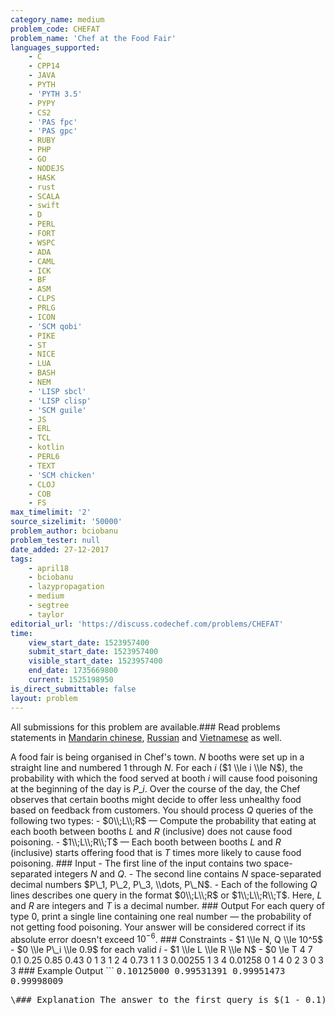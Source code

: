 ```yaml
---
category_name: medium
problem_code: CHEFAT
problem_name: 'Chef at the Food Fair'
languages_supported:
    - C
    - CPP14
    - JAVA
    - PYTH
    - 'PYTH 3.5'
    - PYPY
    - CS2
    - 'PAS fpc'
    - 'PAS gpc'
    - RUBY
    - PHP
    - GO
    - NODEJS
    - HASK
    - rust
    - SCALA
    - swift
    - D
    - PERL
    - FORT
    - WSPC
    - ADA
    - CAML
    - ICK
    - BF
    - ASM
    - CLPS
    - PRLG
    - ICON
    - 'SCM qobi'
    - PIKE
    - ST
    - NICE
    - LUA
    - BASH
    - NEM
    - 'LISP sbcl'
    - 'LISP clisp'
    - 'SCM guile'
    - JS
    - ERL
    - TCL
    - kotlin
    - PERL6
    - TEXT
    - 'SCM chicken'
    - CLOJ
    - COB
    - FS
max_timelimit: '2'
source_sizelimit: '50000'
problem_author: bciobanu
problem_tester: null
date_added: 27-12-2017
tags:
    - april18
    - bciobanu
    - lazypropagation
    - medium
    - segtree
    - taylor
editorial_url: 'https://discuss.codechef.com/problems/CHEFAT'
time:
    view_start_date: 1523957400
    submit_start_date: 1523957400
    visible_start_date: 1523957400
    end_date: 1735669800
    current: 1525198950
is_direct_submittable: false
layout: problem
---
```

All submissions for this problem are available.### Read problems statements in [Mandarin chinese](http://www.codechef.com/download/translated/APRIL18/mandarin/CHEFAT.pdf), [Russian](http://www.codechef.com/download/translated/APRIL18/russian/CHEFAT.pdf) and [Vietnamese](http://www.codechef.com/download/translated/APRIL18/vietnamese/CHEFAT.pdf) as well.

A food fair is being organised in Chef's town. $N$ booths were set up in a straight line and numbered $1$ through $N$. For each $i$ ($1 \\le i \\le N$), the probability with which the food served at booth $i$ will cause food poisoning at the beginning of the day is $P\_i$. Over the course of the day, the Chef observes that certain booths might decide to offer less unhealthy food based on feedback from customers. You should process $Q$ queries of the following two types: - $0\\;L\\;R$ — Compute the probability that eating at each booth between booths $L$ and $R$ (inclusive) does not cause food poisoning. - $1\\;L\\;R\\;T$ — Each booth between booths $L$ and $R$ (inclusive) starts offering food that is $T$ times more likely to cause food poisoning. ### Input - The first line of the input contains two space-separated integers $N$ and $Q$. - The second line contains $N$ space-separated decimal numbers $P\_1, P\_2, P\_3, \\dots, P\_N$. - Each of the following $Q$ lines describes one query in the format $0\\;L\\;R$ or $1\\;L\\;R\\;T$. Here, $L$ and $R$ are integers and $T$ is a decimal number. ### Output For each query of type $0$, print a single line containing one real number — the probability of not getting food poisoning. Your answer will be considered correct if its absolute error doesn't exceed $10^{-6}$. ### Constraints - $1 \\le N, Q \\le 10^5$ - $0 \\le P\_i \\le 0.9$ for each valid $i$ - $1 \\le L \\le R \\le N$ - $0 \\le T 4 7 0.1 0.25 0.85 0.43 0 1 3 1 2 4 0.73 1 1 3 0.00255 1 3 4 0.01258 0 1 4 0 2 3 0 3 3 \### Example Output ```
<tt>
0.10125000
0.99531391
0.99951473
0.99998009
</tt>
<pre>\### Explanation The answer to the first query is $(1 - 0.1) \\cdot (1 - 0.25) \\cdot (1 - 0.85) = 0.10125$. After the second query, the probabilities of getting food poisoning at each booth become $\[0.1, 0.1825, 0.6205, 0.3139\]$.
